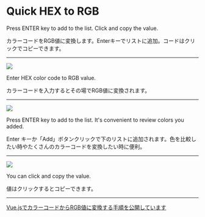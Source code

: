 # Quick HEX to RGB

Press ENTER key to add to the list. Click and copy the value.

カラーコードをRGB値に変換します。Enterキーでリストに追加。コードはクリックでコピーできます。

---

![](https://www.webcreatorbox.com/sample/images/qhr-convert.gif)

Enter HEX color code to RGB value.

カラーコードを入力するとその場でRGB値に変換されます。

---

![](https://www.webcreatorbox.com/sample/images/qhr-add.gif)

Press ENTER key to add to the list. It's convenient to review colors you added.

Enter キーか「Add」ボタンクリックで下のリストに追加されます。色を比較したい時やたくさんのカラーコードを変換したい時に便利。

---

![](https://www.webcreatorbox.com/sample/images/qhr-copy.gif)

You can click and copy the value.

値はクリックするとコピーできます。

---

[Vue.jsでカラーコードからRGB値に変換する手順を公開しています](https://www.webcreatorbox.com/tech/vuejs-hex-rgb)
